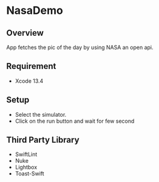 
# NasaDemo

## Overview

App fetches the pic of the day by using NASA an open api.


## Requirement
* Xcode 13.4


## Setup

* Select the simulator.
* Click on the run button and wait for few second


## Third Party Library

* SwiftLint
* Nuke
* Lightbox
* Toast-Swift
